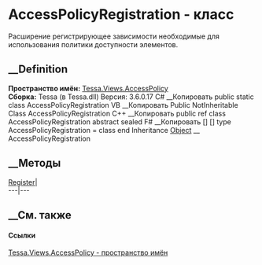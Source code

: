 # AccessPolicyRegistration - класс
Расширение регистрирующее зависимости необходимые для использования политики
доступности элементов.
## __Definition
 **Пространство имён:**
[Tessa.Views.AccessPolicy](N_Tessa_Views_AccessPolicy.htm)  
 **Сборка:** Tessa (в Tessa.dll) Версия: 3.6.0.17
C# __Копировать
     public static class AccessPolicyRegistration
VB __Копировать
     Public NotInheritable Class AccessPolicyRegistration
C++ __Копировать
     public ref class AccessPolicyRegistration abstract sealed
F# __Копировать
     [<AbstractClassAttribute>]
    [<SealedAttribute>]
    type AccessPolicyRegistration = class end
Inheritance
    [Object](https://learn.microsoft.com/dotnet/api/system.object) __ AccessPolicyRegistration
##  __Методы
[Register](M_Tessa_Views_AccessPolicy_AccessPolicyRegistration_Register.htm)|  
---|---  
## __См. также
#### Ссылки
[Tessa.Views.AccessPolicy - пространство имён](N_Tessa_Views_AccessPolicy.htm)
